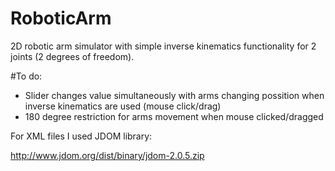 # RoboticArm
2D robotic arm simulator with simple inverse kinematics functionality for 2 joints (2 degrees of freedom). 

#To do:
*  Slider changes value simultaneously with arms changing possition when inverse kinematics are used (mouse click/drag)
*  180 degree restriction for arms movement when mouse clicked/dragged

For XML files I used JDOM library:

http://www.jdom.org/dist/binary/jdom-2.0.5.zip
